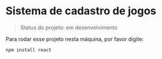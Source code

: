 <h1>Sistema de cadastro de jogos</h1>

> Status do projeto: em desenvolvimento

Para rodar esse projeto nesta máquina, por favor digite:
```
npm install react
```
